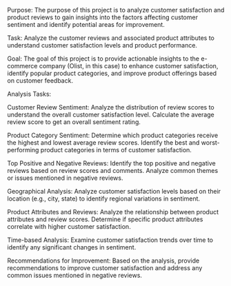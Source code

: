 Purpose: The purpose of this project is to analyze customer satisfaction and product reviews to gain insights 
		 into the factors affecting customer sentiment and identify potential areas for improvement.

Task: Analyze the customer reviews and associated product attributes to understand customer satisfaction 
	  levels and product performance.
	  
Goal: The goal of this project is to provide actionable insights to the e-commerce company (Olist, in this case) 
	  to enhance customer satisfaction, identify popular product categories, and improve product offerings based
	  on customer feedback.
	  
Analysis Tasks:

Customer Review Sentiment: Analyze the distribution of review scores to understand the overall customer satisfaction 
						   level. Calculate the average review score to get an overall sentiment rating.

Product Category Sentiment: Determine which product categories receive the highest and lowest average review 
							scores. Identify the best and worst-performing product categories in terms of 
							customer satisfaction.

Top Positive and Negative Reviews: Identify the top positive and negative reviews based on review scores and 
								   comments. Analyze common themes or issues mentioned in negative reviews.

Geographical Analysis: Analyze customer satisfaction levels based on their location (e.g., city, state) 
					   to identify regional variations in sentiment.

Product Attributes and Reviews: Analyze the relationship between product attributes and review scores. 
								Determine if specific product attributes correlate with higher customer 
								satisfaction.

Time-based Analysis: Examine customer satisfaction trends over time to identify any significant changes 
					 in sentiment.

Recommendations for Improvement: Based on the analysis, provide recommendations to improve customer satisfaction
								 and address any common issues mentioned in negative reviews.

